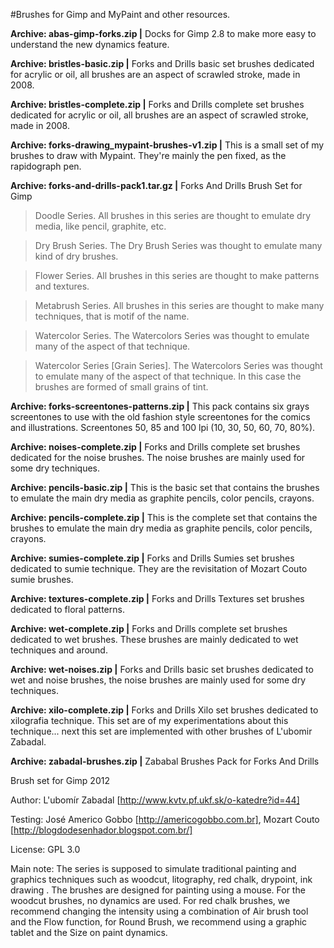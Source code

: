 #Brushes for Gimp and MyPaint and other resources.

**Archive: abas-gimp-forks.zip |**
Docks for Gimp 2.8 to make more easy to understand the new dynamics feature. 

**Archive: bristles-basic.zip |** 
Forks and Drills basic set brushes dedicated for acrylic or oil, all brushes are an aspect of scrawled stroke, made in 2008.

**Archive: bristles-complete.zip |**
Forks and Drills complete set brushes dedicated for acrylic or oil, all brushes are an aspect of scrawled stroke, made in 2008.

**Archive: forks-drawing_mypaint-brushes-v1.zip |**
This is a small set of my brushes to draw with Mypaint. They're mainly the pen fixed, as the rapidograph pen.

**Archive: forks-and-drills-pack1.tar.gz |**
Forks And Drills Brush Set for Gimp

> Doodle Series. 
All brushes in this series are thought to emulate dry media, like pencil, graphite, etc.

> Dry Brush Series. 
The Dry Brush Series was thought to emulate many kind of dry brushes.

> Flower Series. 
All brushes in this series are thought to make patterns and textures.

> Metabrush Series. 
All brushes in this series are thought to make many techniques, that is motif of the name.

> Watercolor Series. 
The Watercolors Series was thought to emulate many of the aspect of that technique.

> Watercolor Series [Grain Series]. 
The Watercolors Series was thought to emulate many of the aspect of that technique. In this case the brushes are formed of small grains of tint.

**Archive: forks-screentones-patterns.zip |**
This pack contains six grays screentones to use with the old fashion style screentones for the comics and illustrations.
Screentones 50, 85 and 100 lpi (10, 30, 50, 60, 70, 80%).

**Archive: noises-complete.zip |**
Forks and Drills complete set brushes dedicated for the noise brushes. The noise brushes are mainly used for some dry techniques.

**Archive: pencils-basic.zip |**
This is the basic set that contains the brushes to emulate the main dry media as graphite pencils, color pencils, crayons.

**Archive: pencils-complete.zip |**
This is the complete set that contains the brushes to emulate the main dry media as graphite pencils, color pencils, crayons.

**Archive: sumies-complete.zip |**
Forks and Drills Sumies set brushes dedicated to sumie technique. They are the revisitation of Mozart Couto sumie brushes.

**Archive: textures-complete.zip |**
Forks and Drills Textures set brushes dedicated to floral patterns.

**Archive: wet-complete.zip |**
Forks and Drills complete set brushes dedicated to wet brushes. These brushes are mainly dedicated to wet techniques and around.

**Archive: wet-noises.zip |**
Forks and Drills basic set brushes dedicated to wet and noise brushes, the noise brushes are mainly used for some dry techniques.

**Archive: xilo-complete.zip |**
Forks and Drills Xilo set brushes dedicated to xilografia technique.
This set are of my experimentations about this technique... next this set are implemented with other brushes of L'ubomir Zabadal.

**Archive: zabadal-brushes.zip |**
Zababal Brushes Pack for Forks And Drills

Brush set for Gimp 2012

Author: L'ubomír Zabadal [http://www.kvtv.pf.ukf.sk/o-katedre?id=44]

Testing: José Americo Gobbo [http://americogobbo.com.br], Mozart Couto [http://blogdodesenhador.blogspot.com.br/]

License: GPL 3.0

Main note:
The series is supposed to simulate traditional painting and graphics techniques such as woodcut, litography, red chalk, drypoint, ink drawing . The brushes are designed for painting using a mouse. For the woodcut brushes, no dynamics are used. For red chalk brushes, we recommend changing the intensity using a combination of Air brush tool and the Flow function, for Round Brush, we recommend using a graphic tablet and the Size on paint dynamics.
